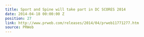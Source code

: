```yaml
---
title: Sport and Spine will take part in DC SCORES 2014
date: 2014-04-18 00:00:00 Z
position: 27
link: http://www.prweb.com/releases/2014/04/prweb11771277.htm
source: PRWeb
---
```


